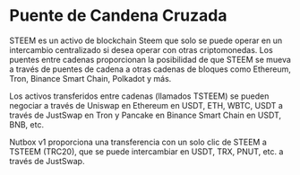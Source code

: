 # Puente de Candena Cruzada

STEEM es un activo de blockchain Steem que solo se puede operar en un intercambio centralizado si desea operar con otras criptomonedas. Los puentes entre cadenas proporcionan la posibilidad de que STEEM se mueva a través de puentes de cadena a otras cadenas de bloques como Ethereum, Tron, Binance Smart Chain, Polkadot y más.

Los activos transferidos entre cadenas (llamados TSTEEM) se pueden negociar a través de Uniswap en Ethereum en USDT, ETH, WBTC, USDT a través de JustSwap en Tron y Pancake en Binance Smart Chain en USDT, BNB, etc.

Nutbox v1 proporciona una transferencia con un solo clic de STEEM a TSTEEM (TRC20), que se puede intercambiar en USDT, TRX, PNUT, etc. a través de JustSwap.
